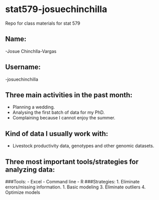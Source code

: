 # stat579-josuechinchilla
Repo for class materials for  stat 579

## Name:
  -Josue Chinchlla-Vargas

## Username: 
  -josuechinchilla

## Three main activities in the past month:
  - Planning a wedding.
  - Analysing the first batch of data for my PhD.
  - Complaining because I cannot enjoy the summer.
  
## Kind of data I usually work with:
  - Livestock productivity data, genotypes and other genomic datasets.
  
## Three most important tools/strategies for analyzing data:
  ###Tools:
    - Excel
    - Command line
    - R
  ###Strategies:
    1. Eliminate errors/missing information.
    1. Basic modeling
    3. Eliminate outliers
    4. Optimize models

